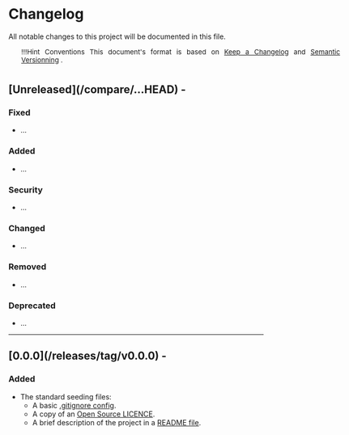 <!-- markdownlint-disable MD024 -->
# Changelog
<!--
-------------------------------------------------------------------------------------------------------------------------------------
___  [   ]  INSTALLATION  CHECKLIST     __________________________________________
----------------------------------------------------------------------------------------------------------------------------

[  ]  COPY/MOVE the template to `/CHANGELOG.md` (at repo's root-level)

[  ]  REPLACE <repo-url> to the actual repository's URL. There are 5 instances of it:
      [  ]  3x in the TEMPLATE section
      [  ]  1x in the [0.0.0] vesion
      [  ]  1x in the [Unreleasd] vesion

[  ]  UPDATE version [0.0.0] with the project's data
      [  ]  Set the <yyy-mm-dd> to TODAY's date
      [  ]  ADD / REMOVE / MODIFY  the version's description (e.g. specify the use license)

[  ]  DONE! Move this checklist at the bottom of this file (or deleting it)

-->
<!--
-------------------------------------------------------------------------------------------------------------------------------------
___  HEADER     _______________________________________________________________
---------------------------------------------------------------------------------------------------------------------------->

All notable changes to this project will be documented in this file.

<div style="min-width: 45em; font-size: normal; margin: 0 10% 5ex 5%;">
<div style="font-size: 95%; text-align: justify;">

!!!Hint Conventions
    This document's format is based on [Keep a Changelog](https://keepachangelog.com/en/1.0.0/)
    and [Semantic Versionning](https://semver.org/spec/v2.0.0.htmlspec/v2.0.0.html) .

</div></div>

<!--
-------------------------------------------------------------------------------------------------------------------------------------
___  TEMPLATE     _____________________________________________________________
-----------------------------------------------------------------------------------------------------------------------------

## [Unreleased](<repo-url>/compare/...HEAD)
## [<vers>](<repo-url>/releases/tag/<the-tag>) - <yyy-mm-dd>
## [<vers>](<repo-url>/compare/<to-that>...<this>) - <yyy-mm-dd>

### Added

- ...

### Changed

- ...

### Deprecated

- ...

### Removed

- ...

### Fixed

- ...

### Security

- ...

-->
<!--
-------------------------------------------------------------------------------------------------------------------------------------
___ CHANGELOG   ____________________________________________________________
-----------------------------------------------------------------------------------------------------------------------------
NEW  VERSION  CHECKLIST  (!!! Release Brsnch !!!)
´´´´´´´´´´´´´´´´´´´´´´´´´´´´´´´´´´´´´´´´´´´´´´´´´´´´´´´´´´´´´´´´´´´´´´´´
The first 3 steps below should be taken eright on the `develop` branch, right before  the `telease`
branch is created. If done on the `release` branch, then the changes should be merged back to
the `develop` branch asap (before  its changelog is updated with new entries, otherwise tconflicts
will occur when the `release` branch is merged back to the `develop` branch).

    [  ]  REPLACE [Unrelease] by the last release's next version

    [  ]  MODIFY the comparison settings from `...HEAD` to `<last-vers-tag>...<new-vers-tag>`

    [  ]  REPLACE <yyy-mm-dd> by today's date
          (this update should be the /release / vX.Y.Z' branch's last commit)

    [  ]  REPLACE [Unrelease] by the last release's next version

The step below finalizes the release's changelog. It should be the last commit on the `release`
branch before the final merge happens.

    [  ]  MODIFY the comparison settings from `...HEAD` to `<last-vers-tag>...<new-vers-zag>`

-->

## [Unreleased](<repo-url>/compare/...HEAD) - <yyy-mm-dd>

### Fixed

- ...

### Added

- ...

### Security

- ...

### Changed

- ...

### Removed

- ...

### Deprecated

- ...

-------------------------------------------------------------------------------------------------------------------------------------

## [0.0.0](<repo-url>/releases/tag/v0.0.0) - <yyy-mm-dd>

### Added

- The standard seeding files:
  - A basic [.gitignore config](/.gitignore).
  - A copy of an [Open Source LICENCE](/LICENSE).
  - A brief description of the project in a [README file](/README.md).

<!-- markdownlint-disable MD024 -->

